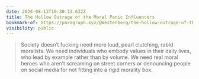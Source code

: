```yaml
---
date: 2024-08-13T10:30:13.632Z
title: The Hollow Outrage of the Moral Panic Influencers
bookmark-of: https://paragraph.xyz/@Westenberg/the-hollow-outrage-of-the-moral-panic-influencers
visibility: public
---
```


> Society doesn’t fucking need more loud, pearl clutching, rabid moralists. We need individuals who embody values in their daily lives, who lead by example rather than by volume. We need real moral heroes who aren’t screaming on street corners or denouncing people on social media for not fitting into a rigid morality box.
